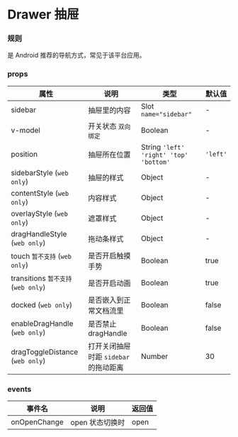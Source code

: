# Drawer 抽屉

### 规则

是 Android 推荐的导航方式，常见于该平台应用。

### props

| 属性 | 说明 | 类型 | 默认值 |
| --- | --- | --- | --- |
| sidebar | 抽屉里的内容 | Slot `name="sidebar"` | - |
| v-model | 开关状态 `双向绑定` | Boolean | - |
| position | 抽屉所在位置	 | String `'left' 'right' 'top' 'bottom'`| `'left'` |
| sidebarStyle (`web only`)	 | 抽屉的样式 | Object | - |
| contentStyle (`web only`)	| 内容样式 | Object | - |
| overlayStyle (`web only`)	| 遮罩样式 | Object | - |
| dragHandleStyle (`web only`)	| 拖动条样式 | Object | - |
| touch `暂不支持` (`web only`)	| 是否开启触摸手势 | Boolean | true |
| transitions `暂不支持` (`web only`)	| 是否开启动画 | Boolean | true |
| docked (`web only`)	| 是否嵌入到正常文档流里	 | Boolean | false |
| enableDragHandle (`web only`)	| 是否禁止 dragHandle | Boolean | false |
| dragToggleDistance (`web only`)	| 打开关闭抽屉时距 `sidebar` 的拖动距离	 | Number | 30 |

### events

| 事件名 | 说明 | 返回值 |
| --- | --- | --- |
| onOpenChange | open 状态切换时 | open |
